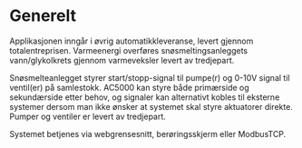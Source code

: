 # Generelt

Applikasjonen inngår i øvrig automatikkleveranse, levert gjennom totalentreprisen. Varmeenergi overføres snøsmeltingsanleggets vann/glykolkrets gjennom varmeveksler levert av tredjepart.

Snøsmelteanlegget styrer start/stopp-signal til pumpe(r) og 0-10V signal til ventil(er) på samlestokk. AC5000 kan styre både primærside og sekundærside etter behov, og signaler kan alternativt kobles til eksterne systemer dersom man ikke ønsker at systemet skal styre aktuatorer direkte. Pumper og ventiler er levert av tredjepart.

Systemet betjenes via webgrensesnitt, berøringsskjerm eller ModbusTCP.